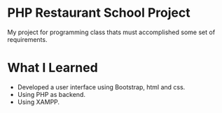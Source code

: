 # PHP Restaurant School Project 
 My project for programming class thats must accomplished some set of requirements.


# What I Learned

* Developed a user interface using Bootstrap, html and css. 
* Using PHP as backend. 
* Using XAMPP.
